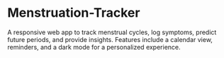 # Menstruation-Tracker
A responsive web app to track menstrual cycles, log symptoms, predict future periods, and provide insights. Features include a calendar view, reminders, and a dark mode for a personalized experience.
